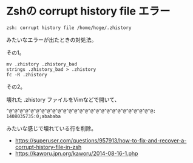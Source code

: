 # Zshの corrupt history file エラー

    zsh: corrupt history file /home/hoge/.zhistory

みたいなエラーが出たときの対処法。

その1。

    mv .zhistory .zhistory_bad
    strings .zhistory_bad > .zhistory
    fc -R .zhistory

その2。

壊れた .zhistory ファイルをVimなどで開いて、

    ^@^@^@^@^@^@^@^@^@^@^@^@^@^@^@^@^@^@^@^@^@^@^@^@^@^@^@: 1408035735:0;abababa

みたいな感じで壊れている行を削除。

- https://superuser.com/questions/957913/how-to-fix-and-recover-a-corrupt-history-file-in-zsh
- https://kaworu.jpn.org/kaworu/2014-08-16-1.php

